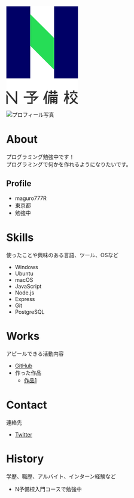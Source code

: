 ![N予備校ロゴ](nyobi_logo.png)

![プロフィール写真](まぐろーくん勉強.jpg)

# About  

プログラミング勉強中です！  
プログラミングで何かを作れるようになりたいです。  

## Profile  
- maguro777R  
- 東京都  
- 勉強中  

# Skills
使ったことや興味のある言語、ツール、OSなど
- Windows
- Ubuntu
- macOS
- JavaScript
- Node.js
- Express
- Git
- PostgreSQL

# Works
アピールできる活動内容
- [GitHub](https://github.com/maguro777R)
- 作った作品
  - [作品1](https://github.com/maguro777R/pocketmoney)

# Contact
連絡先
- [Twitter](https://twitter.com/MaguroK7656)

# History
学歴、職歴、アルバイト、インターン経験など
- N予備校入門コースで勉強中
